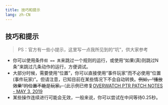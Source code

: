```yaml
---
title: 技巧和提示
lang: zh-CN
---
```


## 技巧和提示

> PS：官方有一些小提示，这里写一点我所见到的“坑”，供大家参考

* 你可以使用条件`假 == 真`来跳过一个规则的运行，或使用“如果(真)则跳过N条”来跳过几条动作的运行，方便调试。
* 大部分时候，需要使用“位置”，你可以直接使用“事件玩家”而不必使用“位置(事件玩家)”。但请注意，已知目前在某些情况下不会自动转换。~~例如，“播放效果”的位置不能是玩家。~~（此示例已修复[OVERWATCH PTR PATCH NOTES - MAY 3, 2019](https://us.forums.blizzard.com/en/overwatch/t/overwatch-ptr-patch-notes-may-3-2019/340171)
* 某些操作连续进行可能会无效，一般来说，你可以尝试在中间等待0.25秒。
